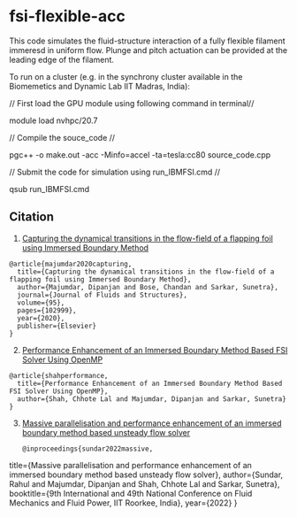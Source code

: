 # fsi-flexible-acc
This code simulates the fluid-structure interaction of a fully flexible filament immeresd in uniform flow. Plunge and pitch actuation can be provided at the leading edge of the filament.

To run on a cluster (e.g. in the synchrony cluster available in the Biomemetics and Dynamic Lab IIT Madras, India):

// First load the GPU module using following command in terminal//

module load nvhpc/20.7

// Compile the souce_code //

pgc++ -o make.out -acc -Minfo=accel -ta=tesla:cc80 source_code.cpp


// Submit the code for simulation using run_IBMFSI.cmd //

qsub run_IBMFSI.cmd


## Citation

1. [Capturing the dynamical transitions in the flow-field of a flapping foil using Immersed Boundary Method](https://www.sciencedirect.com/science/article/abs/pii/S0889974620300128)
```
@article{majumdar2020capturing,
  title={Capturing the dynamical transitions in the flow-field of a flapping foil using Immersed Boundary Method},
  author={Majumdar, Dipanjan and Bose, Chandan and Sarkar, Sunetra},
  journal={Journal of Fluids and Structures},
  volume={95},
  pages={102999},
  year={2020},
  publisher={Elsevier}
}
```
2. [Performance Enhancement of an Immersed Boundary Method Based FSI Solver Using OpenMP](https://www.nal.res.in/cfdimgs/FullPaper/P27-Performance%20Enhancement%20of%20an%20Immersed%20Boundary%20Method.pdf)

```
@article{shahperformance,
  title={Performance Enhancement of an Immersed Boundary Method Based FSI Solver Using OpenMP},
  author={Shah, Chhote Lal and Majumdar, Dipanjan and Sarkar, Sunetra}
}
```

3. [Massive parallelisation and performance enhancement of an immersed boundary method based unsteady flow solver](https://www.researchgate.net/publication/361361842_Massive_parallelisation_and_performance_enhancement_of_an_immersed_boundary_method_based_unsteady_flow_solver)

   ```
   @inproceedings{sundar2022massive,
  title={Massive parallelisation and performance enhancement of an immersed boundary method based unsteady flow solver},
  author={Sundar, Rahul and Majumdar, Dipanjan and Shah, Chhote Lal and Sarkar, Sunetra},
  booktitle={9th International and 49th National Conference on Fluid Mechanics and Fluid Power, IIT Roorkee, India},
  year={2022}
  }
```

